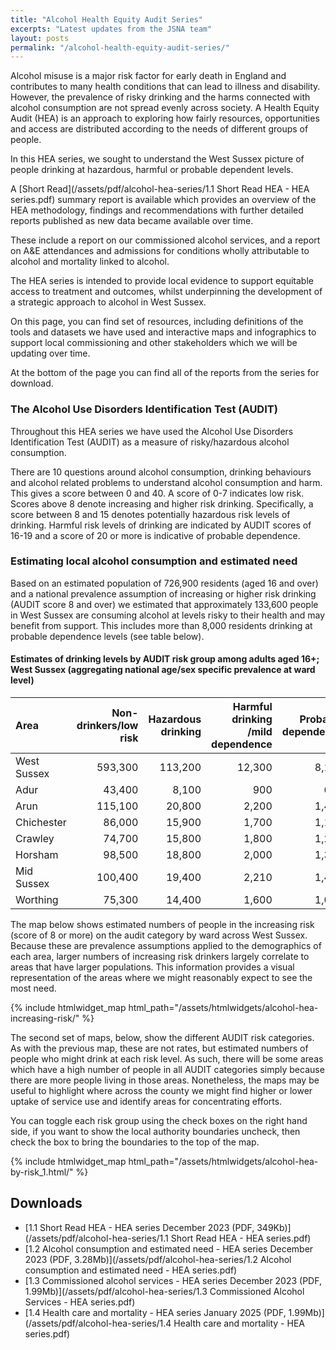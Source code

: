 ```yaml
---
title: "Alcohol Health Equity Audit Series"
excerpts: "Latest updates from the JSNA team"
layout: posts
permalink: "/alcohol-health-equity-audit-series/"
---
```


Alcohol misuse is a major risk factor for early death in England and contributes to many health conditions that can lead to illness and disability. However, the prevalence of risky drinking and the harms connected with alcohol consumption are not spread evenly across society. A Health Equity Audit (HEA) is an approach to exploring how fairly resources, opportunities and access are distributed according to the needs of different groups of people.

In this HEA series, we sought to understand the West Sussex picture of people drinking at hazardous, harmful or probable dependent levels. 

A [Short Read](/assets/pdf/alcohol-hea-series/1.1 Short Read HEA - HEA series.pdf) summary report is available which provides an overview of the HEA methodology, findings and recommendations with further detailed reports published as new data became available over time.

These include a report on our commissioned alcohol services, and a report on A&E attendances and admissions for conditions wholly attributable to alcohol and mortality linked to alcohol.

The HEA series is intended to provide local evidence to support equitable access to treatment and outcomes, whilst underpinning the development of a strategic approach to alcohol in West Sussex.

On this page, you can find set of resources, including definitions of the tools and datasets we have used and interactive maps and infographics to support local commissioning and other stakeholders which we will be updating over time.

At the bottom of the page you can find all of the reports from the series for download.

### The Alcohol Use Disorders Identification Test (AUDIT)
Throughout this HEA series we have used the Alcohol Use Disorders Identification Test (AUDIT) as a measure of risky/hazardous alcohol consumption.

There are 10 questions around alcohol consumption, drinking behaviours and alcohol related problems to understand alcohol consumption and harm. This gives a score between 0 and 40. A score of 0-7 indicates low risk. Scores above 8 denote increasing and higher risk drinking. Specifically, a score between 8 and 15 denotes potentially hazardous risk levels of drinking. Harmful risk levels of drinking are indicated by AUDIT scores of 16-19 and a score of 20 or more is indicative of probable dependence.

### Estimating local alcohol consumption and estimated need

Based on an estimated population of 726,900 residents (aged 16 and over) and a national prevalence assumption of increasing or higher risk drinking (AUDIT score 8 and over) we estimated that approximately 133,600 people in West Sussex are consuming alcohol at levels risky to their health and may benefit from support.
This includes more than 8,000 residents drinking at probable dependence levels (see table below).

#### Estimates of drinking levels by AUDIT risk group among adults aged 16+; West Sussex (aggregating national age/sex specific prevalence at ward level)

| Area      | Non-drinkers/low risk | Hazardous drinking | Harmful drinking /mild dependence | Probably dependence |
| :---      |                ---:   |               ---: |                              ---: |                ---: |
| West Sussex |  593,300 |113,200 | 12,300 | 8,100 |
| Adur | 43,400 | 8,100 | 900 | 600 |
| Arun | 115,100 | 20,800 | 2,200 | 1,400 |
| Chichester | 86,000  | 15,900 | 1,700 | 1,100 |
| Crawley | 74,700 | 15,800 | 1,800 | 1,200 |
| Horsham | 98,500 | 18,800 | 2,000 | 1,300 |
| Mid Sussex | 100,400 | 19,400 | 2,210 | 1,400 |
| Worthing | 75,300 | 14,400 | 1,600 | 1,000 |

The map below shows estimated numbers of people in the increasing risk (score of 8 or more) on the audit category by ward across West Sussex. Because these are prevalence assumptions applied to the demographics of each area, larger numbers of increasing risk drinkers largely correlate to areas that have larger populations. This information provides a visual representation of the areas where we might reasonably expect to see the most need.

{% include htmlwidget_map html_path="/assets/htmlwidgets/alcohol-hea-increasing-risk/" %}

The second set of maps, below, show the different AUDIT risk categories. As with the previous map, these are not rates, but estimated numbers of people who might drink at each risk level. As such, there will be some areas which have a high number of people in all AUDIT categories simply because there are more people living in those areas. Nonetheless, the maps may be useful to highlight where across the county we might find higher or lower uptake of service use and identify areas for concentrating efforts.

You can toggle each risk group using the check boxes on the right hand side, if you want to show the local authority boundaries uncheck, then check the box to bring the boundaries to the top of the map.

{% include htmlwidget_map html_path="/assets/htmlwidgets/alcohol-hea-by-risk_1.html/" %}

## Downloads
- [1.1 Short Read HEA - HEA series December 2023 (PDF, 349Kb)](/assets/pdf/alcohol-hea-series/1.1 Short Read HEA - HEA series.pdf)
- [1.2 Alcohol consumption and estimated need - HEA series December 2023 (PDF, 3.28Mb)](/assets/pdf/alcohol-hea-series/1.2 Alcohol consumption and estimated need - HEA series.pdf)
- [1.3 Commissioned alcohol services - HEA series December 2023 (PDF, 1.99Mb)](/assets/pdf/alcohol-hea-series/1.3 Commissioned Alcohol Services - HEA series.pdf)
- [1.4 Health care and mortality - HEA series January 2025 (PDF, 1.99Mb)](/assets/pdf/alcohol-hea-series/1.4 Health care and mortality - HEA series.pdf)

